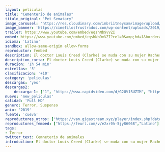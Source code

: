 ```yaml
---
layout: peliculas
title: "Cementerio de animales"
titulo_original: "Pet Sematary"
image_carousel: 'https://res.cloudinary.com/imbriitneysam/image/upload/v1557029077/cementerio-poster-min.jpg'
image_banner: 'https://cinefilosfrustrados.com/wp-content/uploads/2019/04/cementerio-de-animales-3.jpg'
trailer: https://www.youtube.com/embed/eqshNb9vVZI
embed: https://www.youtube.com/embed/eqshNb9vVZI?rel=0&amp;hd=1&border=0&wmode=opaque&enablejsapi=1&modestbranding=1&controls=1&showinfo=1
idioma: 'Latino'
sandbox: allow-same-origin allow-forms
reproductor: fembed
description: El doctor Louis Creed (Clarke) se muda con su mujer Racher (Seimetz) y sus dos hijos pequeños de Boston a un pueblecito de Maine, cerca del nuevo hogar de la familia descubrirá una terreno misterioso escondido entre los árboles. Cuando la tragedia llega, Louis hablará con su nuevo vecino, Jud Crandall (Lithgow), desencadenando una peligrosa reacción en cadena que desatará un mal de horribles consecuencias.
description_corta: El doctor Louis Creed (Clarke) se muda con su mujer Racher (Seimetz) y sus dos hijos pequeños de Boston a un pueblecito de Maine, cerca del nuevo hogar de la familia descubrirá una terreno misterioso escondido entre los árboles. Cuando la tragedia llega, Louis hablará con su nuevo vecino, Jud Crandall (Lithgow), desencadenando una peligrosa reacción en cadena que desatará un mal de horribles consecuencias.
duracion: '1h 54 min'
estrellas: '5'
clasificacion: '+10'
category: 'peliculas'
descargas: 'yes'
descargas2:
    descarga-1: ["1", "https://www.rapidvideo.com/d/G2UV1SUZIM", "https://www.google.com/s2/favicons?domain=openload.co","OpenLoad","https://res.cloudinary.com/imbriitneysam/image/upload/v1541473684/mexico.png", "Latino", "Full HD"]
nuevo: 'new_peliculas'
calidad: 'Full HD'
genero: Terror, Suspenso
anio: '2019'
fuente: 'cueva'
reproductores_otros: ["https://van.gigastream.xyz/player/index.php?data=e0c641195b27425bb056ac56f8953d24","Latino","https://streampelis.info/public/dist/index.html?id=ff3a8626a085553fe9fae9b3d830aced","Latino","https://www.zembed.to/public/dist/asteroid.html?id=21722bbf88ab0e6498e92365e2fc5293&title=Pet%20Sematary","Latino","https://mstream.press/161l2s2m3sno","Latino"]
reproductores_fembed: ["https://feurl.com/v/e2xr0h-5jy86068","Latino"]
tags:
- Terror
twitter_text: Cemneterio de animales
introduction: El doctor Louis Creed (Clarke) se muda con su mujer Racher (Seimetz) y sus dos hijos pequeños de Boston a un pueblecito de Maine, cerca del nuevo hogar de la familia descubrirá una terreno misterioso escondido entre los árboles. Cuando la tragedia llega, Louis hablará con su nuevo vecino, Jud Crandall (Lithgow), desencadenando una peligrosa reacción en cadena que desatará un mal de horribles consecuencias.
---
```



 







